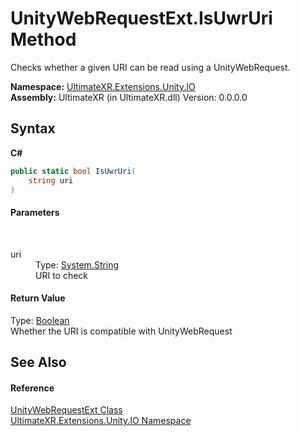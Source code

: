 # UnityWebRequestExt.IsUwrUri Method 
 

Checks whether a given URI can be read using a UnityWebRequest.

**Namespace:**&nbsp;<a href="N_UltimateXR_Extensions_Unity_IO">UltimateXR.Extensions.Unity.IO</a><br />**Assembly:**&nbsp;UltimateXR (in UltimateXR.dll) Version: 0.0.0.0

## Syntax

**C#**<br />
``` C#
public static bool IsUwrUri(
	string uri
)
```


#### Parameters
&nbsp;<dl><dt>uri</dt><dd>Type: <a href="https://docs.microsoft.com/dotnet/api/system.string" target="_blank" rel="noopener noreferrer">System.String</a><br />URI to check</dd></dl>

#### Return Value
Type: <a href="https://docs.microsoft.com/dotnet/api/system.boolean" target="_blank" rel="noopener noreferrer">Boolean</a><br />Whether the URI is compatible with UnityWebRequest

## See Also


#### Reference
<a href="T_UltimateXR_Extensions_Unity_IO_UnityWebRequestExt">UnityWebRequestExt Class</a><br /><a href="N_UltimateXR_Extensions_Unity_IO">UltimateXR.Extensions.Unity.IO Namespace</a><br />